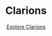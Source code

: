 <h1 align="center">Clarions</h1>

<p align="center">
    <a href="https://c2c.mirotalk.com">Explore Clarions</a>
</p>

